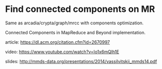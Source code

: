 Find connected components on MR
===============================

Same as arcadia/crypta/graph/mrcc with components optimization.


Connected Components in MapReduce and Beyond implementation.

article: https://dl.acm.org/citation.cfm?id=2670997

video: https://www.youtube.com/watch?v=Io1x6mQlh1E

slides: http://mmds-data.org/presentations/2014/vassilvitskii_mmds14.pdf
